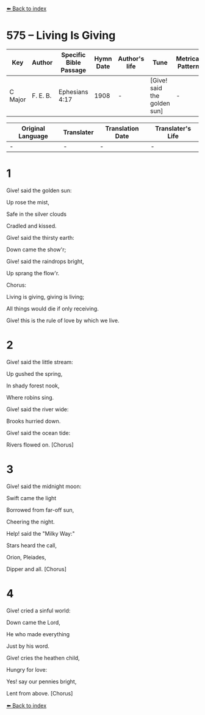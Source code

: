 [⬅️ Back to index](../README.md)

# 575 – Living Is Giving

Key | Author   | Specific Bible Passage     |Hymn Date |Author's life |Tune |Metrical Pattern   |Composer/Source
-- | --------- | ---------------------------|----------|--------------|-----|-------------------|-------------  
C Major |F. E. B. |Ephesians 4:17 |1908 |- |[Give!  said the golden sun] |- |F. E. Belden

Original Language | Translater | Translation Date   | Translater's Life  
----------------- | --------- | --------------------|-------------     
\- |- |- |-




# 1

Give!  said the golden sun:

Up rose the mist,

Safe in the silver clouds

Cradled and kissed.

Give!  said the thirsty earth:

Down came the show'r;

Give!  said the raindrops bright,

Up sprang the flow'r.



Chorus:

Living is giving, giving is living;

All things would die if only receiving.

Give!  this is the rule of love by which we live.



# 2

Give!  said the little stream:

Up gushed the spring,

In shady forest nook,

Where robins sing.

Give!  said the river wide:

Brooks hurried down.

Give!  said the ocean tide:

Rivers flowed on.  [Chorus]



# 3

Give!  said the midnight moon:

Swift came the light

Borrowed from far-off sun,

Cheering the night.

Help!  said the "Milky Way:"

Stars heard the call,

Orion, Pleiades, 

Dipper and all.  [Chorus]



# 4

Give!  cried a sinful world:

Down came the Lord,

He who made everything

Just by his word.

Give!  cries the heathen child,

Hungry for love:

Yes!  say our pennies bright,

Lent from above.  [Chorus]





[⬅️ Back to index](../README.md)
